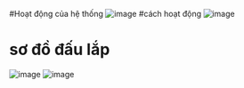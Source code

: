 #Hoạt động của hệ thống 
![image](https://github.com/user-attachments/assets/1b5e245e-59ac-47f4-9f3e-bda87563b088)
#cách hoạt động 
![image](https://github.com/user-attachments/assets/99d5ac7b-15e2-49e5-ab38-b7d9e01e3cd8)
# sơ đồ đấu lắp
![image](https://github.com/user-attachments/assets/1c6b7f40-2644-4b37-aca9-42658ccb2e80)
![image](https://github.com/user-attachments/assets/1dbccb3c-c10e-4172-bbf6-2df1ac6430b7)
